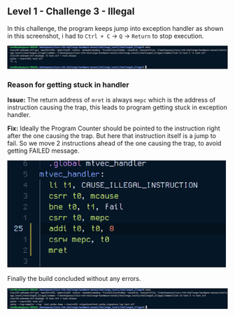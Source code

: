 ## Level 1 - Challenge 3 - Illegal

In this challenge, the program keeps jump into exception handler as shown in this screenshot, i had to `Ctrl + C` -> `Q` -> `Return` to stop execution.

![Bugs Encountered](imgs/bug_encounter.png)

### Reason for getting stuck in handler

**Issue:** The return address of `mret` is always `mepc` which is the address of instruction causing the trap, this leads to program getting stuck in exception handler.

**Fix:** Ideally the Program Counter should be pointed to the instruction right after the one causing the trap. But here that instruction itself is a jump to fail. So we move 2 instructions ahead of the one causing the trap, to avoid getting FAILED message. 

<img src="imgs/changes.png" width="500">

Finally the build concluded without any errors.

![Bugs Caught !](imgs/bug_free.png)
